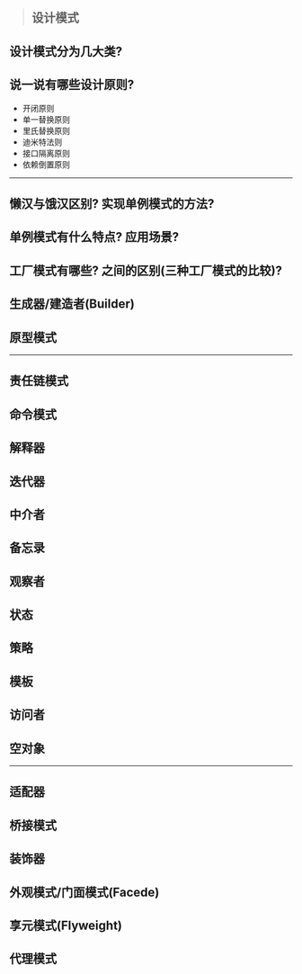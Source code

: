 > ## 设计模式

## 设计模式分为几大类?
## 说一说有哪些设计原则?
- 开闭原则
- 单一替换原则
- 里氏替换原则
- 迪米特法则
- 接口隔离原则
- 依赖倒置原则

---
## 懒汉与饿汉区别? 实现单例模式的方法?
## 单例模式有什么特点? 应用场景?
## 工厂模式有哪些? 之间的区别(三种工厂模式的比较)?
## 生成器/建造者(Builder)
## 原型模式
---
## 责任链模式
## 命令模式
## 解释器
## 迭代器
## 中介者
## 备忘录
## 观察者
## 状态
## 策略
## 模板
## 访问者
## 空对象
---
## 适配器
## 桥接模式
## 装饰器
## 外观模式/门面模式(Facede)
## 享元模式(Flyweight)
## 代理模式